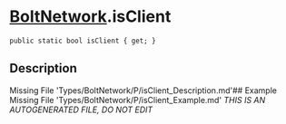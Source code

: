 # [BoltNetwork](Types/BoltNetwork.md).isClient
`public static bool isClient { get; }`
## Description
Missing File 'Types/BoltNetwork/P/isClient_Description.md'## Example
Missing File 'Types/BoltNetwork/P/isClient_Example.md'
*THIS IS AN AUTOGENERATED FILE, DO NOT EDIT*
